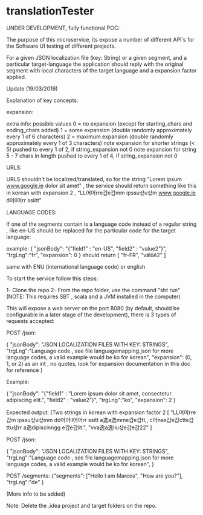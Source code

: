 # translationTester

UNDER DEVELOPMENT, fully functional POC:

The purpose of this microservice, its expose a number of different API's for the Software UI testing of different projects.

For a given JSON localization file (key: String) or a given segment, and a particular target-language the application should reply with the original segment with local characters of the target language and a expansion factor applied.


Update (19/03/2019)


Explanation of key concepts:

expansion:

extra info: possible values
0 = no expansion (except for starting_chars and ending_chars added)
1 = some expansion (double randomly approximately every 1 of 6 characters)
2 = maximum expansion (double randomly approximately every 1 of 3 characters)
note expansion for shorter strings (< 5) pushed to every 1 of 2, if string_expansion not 0
note expansion for string 5 - 7 chars in length pushed to every 1 of 4, if string_expansion not 0


URLS:

URLS shouldn't be localized/translated, so for the string "Lorem ipsum www.google.ie dolor sit amet" , the service should return something like this in korean with expansion 2 , "LL어어rre갑e갑mm ipssu삯u삯m www.google.ie d어ll어rr ssiitt"

LANGUAGE CODES:

If one of the segments contain is a language code instead of a regular string , like en-US should be replaced for the particular code for the target language:

example:
{
	"jsonBody": "{\"field1\" : \"en-US\", \"field2\" : \"value2\"}",
	"trgLng":"fr",
	"expansion": 0
}
should return [
    "fr-FR",
    "välüé2"
]

same with ENU (international language code) or english


To start the service follow this steps:  

1- Clone the repo
2- From the repo folder, use the command "sbt run"  (NOTE: This requires SBT , scala and a JVM installed in the computer)


This will expose a web server on the port 8080 (by default, should be configurable in a later stage of the development), there is 3 types of requests accepted:

POST /json:

{
	"jsonBody": "JSON LOCALIZATION FILES WITH KEY: STRINGS",
	"trgLng":"Language code , see file languagemapping.json for more language codes, a valid example would be ko for korean",
	"expansion": (0, 1, or 2) as an int , no quotes, look for expansion documentation in this doc for reference
}

Example:

{
	"jsonBody": "{\"field1\" : \"Lorem ipsum dolor sit amet, consectetur adipiscing elit.\", \"field2\" : \"value2\"}",
	"trgLng":"ko",
	"expansion": 2
}

Expected output: (Two strings in korean with expansion factor 2
[
    "LL어어rre갑m ipssu삯u삯mm dd어어ll어어rr ssitt a逸a逸mme갑e갑tt,, c어nse갑e갑ctte갑ttu삯rr a逸dipiscinngg e갑e갑lit.",
    "vva逸a逸llu삯e갑e갑22"
]


POST /json:

{
	"jsonBody": "JSON LOCALIZATION FILES WITH KEY: STRINGS",
	"trgLng":"Language code , see file languagemapping.json for more language codes, a valid example would be ko for korean",
}


POST /segments:
{"segments": ["Hello I am Marcos", "How are you?"],
"trgLng":"de"
}


(More info to be added)



Note: Delete the .idea project and target folders on the repo.
